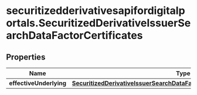 # securitizedderivativesapifordigitalportals.SecuritizedDerivativeIssuerSearchDataFactorCertificates

## Properties

Name | Type | Description | Notes
------------ | ------------- | ------------- | -------------
**effectiveUnderlying** | [**SecuritizedDerivativeIssuerSearchDataFactorCertificatesEffectiveUnderlying**](SecuritizedDerivativeIssuerSearchDataFactorCertificatesEffectiveUnderlying.md) |  | [optional] 


